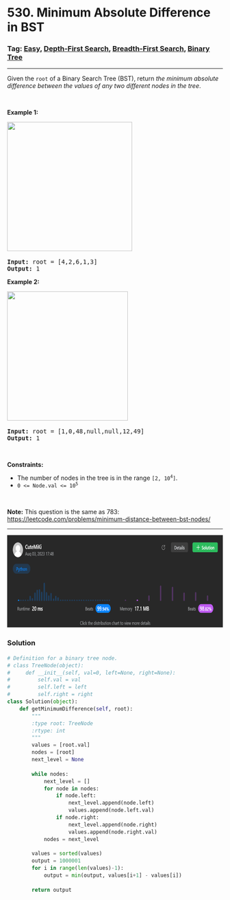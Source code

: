# 530. Minimum Absolute Difference in BST
### Tag: [Easy](https://github.com/TheOnlyMiki/LeetCode-For-Fun/tree/main#easy-level), [Depth-First Search](https://github.com/TheOnlyMiki/LeetCode-For-Fun/tree/main#depth-first-search), [Breadth-First Search](https://github.com/TheOnlyMiki/LeetCode-For-Fun/tree/main#breadth-first-search), [Binary Tree](https://github.com/TheOnlyMiki/LeetCode-For-Fun/tree/main#binary-tree)
---
<div class="px-5 pt-4"><div class="flex"></div><div class="xFUwe" data-track-load="description_content"><p>Given the <code>root</code> of a Binary Search Tree (BST), return <em>the minimum absolute difference between the values of any two different nodes in the tree</em>.</p>

<p>&nbsp;</p>
<p><strong class="example">Example 1:</strong></p>
<img alt="" src="https://assets.leetcode.com/uploads/2021/02/05/bst1.jpg" style="width: 292px; height: 301px;">
<pre><strong>Input:</strong> root = [4,2,6,1,3]
<strong>Output:</strong> 1
</pre>

<p><strong class="example">Example 2:</strong></p>
<img alt="" src="https://assets.leetcode.com/uploads/2021/02/05/bst2.jpg" style="width: 282px; height: 301px;">
<pre><strong>Input:</strong> root = [1,0,48,null,null,12,49]
<strong>Output:</strong> 1
</pre>

<p>&nbsp;</p>
<p><strong>Constraints:</strong></p>

<ul>
	<li>The number of nodes in the tree is in the range <code>[2, 10<sup>4</sup>]</code>.</li>
	<li><code>0 &lt;= Node.val &lt;= 10<sup>5</sup></code></li>
</ul>

<p>&nbsp;</p>
<p><strong>Note:</strong> This question is the same as 783: <a href="https://leetcode.com/problems/minimum-distance-between-bst-nodes/" target="_blank">https://leetcode.com/problems/minimum-distance-between-bst-nodes/</a></p>
</div></div>

---
<img src="Submit.png" width="700" height="215" />

### Solution

```python
# Definition for a binary tree node.
# class TreeNode(object):
#     def __init__(self, val=0, left=None, right=None):
#         self.val = val
#         self.left = left
#         self.right = right
class Solution(object):
    def getMinimumDifference(self, root):
        """
        :type root: TreeNode
        :rtype: int
        """
        values = [root.val]
        nodes = [root]
        next_level = None

        while nodes:
            next_level = []
            for node in nodes:
                if node.left:
                    next_level.append(node.left)
                    values.append(node.left.val)
                if node.right:
                    next_level.append(node.right)
                    values.append(node.right.val)
            nodes = next_level
        
        values = sorted(values)
        output = 1000001
        for i in range(len(values)-1):
            output = min(output, values[i+1] - values[i])

        return output
```
